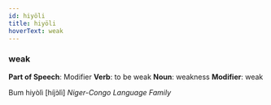 ```yaml
---
id: hiyöli
title: hiyöli
hoverText: weak
---
```


### weak

**Part of Speech**: Modifier
**Verb**: to be weak
**Noun**: weakness
**Modifier**: weak

Bum hiyòlì [híjɔ̀lì]
*Niger-Congo Language Family*